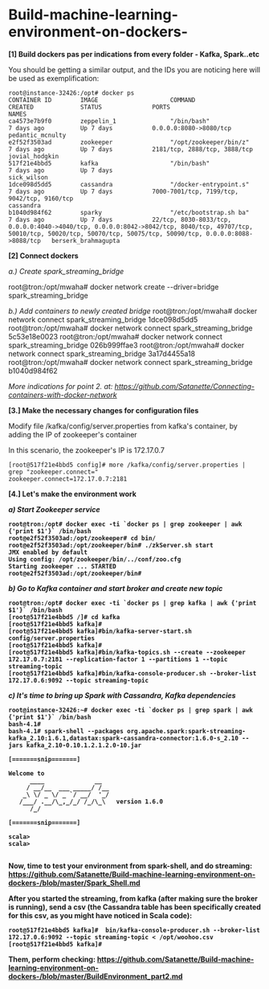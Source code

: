 # Build-machine-learning-environment-on-dockers-

<b> [1] Build dockers pas per indications from every folder - Kafka, Spark..etc</b>

You should be getting a similar output, and the IDs you are noticing here will be used as exemplification:

```
root@instance-32426:/opt# docker ps
CONTAINER ID        IMAGE                    COMMAND                  CREATED             STATUS              PORTS                                                                                                                                                                       NAMES
ca4573e7b9f0        zeppelin_1               "/bin/bash"              7 days ago          Up 7 days           0.0.0.0:8080->8080/tcp                                                                                                                                                      pedantic_mcnulty
e2f52f3503ad        zookeeper                "/opt/zookeeper/bin/z"   7 days ago          Up 7 days           2181/tcp, 2888/tcp, 3888/tcp                                                                                                                                                jovial_hodgkin
517f21e4bbd5        kafka                    "/bin/bash"              7 days ago          Up 7 days                                                                                                                                                                                       sick_wilson
1dce098d5dd5        cassandra                "/docker-entrypoint.s"   7 days ago          Up 7 days           7000-7001/tcp, 7199/tcp, 9042/tcp, 9160/tcp                                                                                                                                 cassandra
b1040d984f62        sparky                   "/etc/bootstrap.sh ba"   7 days ago          Up 7 days           22/tcp, 8030-8033/tcp, 0.0.0.0:4040->4040/tcp, 0.0.0.0:8042->8042/tcp, 8040/tcp, 49707/tcp, 50010/tcp, 50020/tcp, 50070/tcp, 50075/tcp, 50090/tcp, 0.0.0.0:8088->8088/tcp   berserk_brahmagupta
```


<b> [2] Connect dockers </b>

<i> a.) Create spark_streaming_bridge </i>

root@tron:/opt/mwaha# docker network create --driver=bridge spark_streaming_bridge

<i> b.) Add containers to newly created bridge </i>
root@tron:/opt/mwaha# docker network connect spark_streaming_bridge 1dce098d5dd5
root@tron:/opt/mwaha# docker network connect spark_streaming_bridge 5c53e18e0023
root@tron:/opt/mwaha# docker network connect spark_streaming_bridge 026b999ffae3
root@tron:/opt/mwaha# docker network connect spark_streaming_bridge 3a17d4455a18
root@tron:/opt/mwaha# docker network connect spark_streaming_bridge b1040d984f62

<i> More indications for point 2. at: https://github.com/Satanette/Connecting-containers-with-docker-network </i> 

<b> [3.] Make the necessary changes for configuration files </b>


Modify file /kafka/config/server.properties from  kafka's container, by adding the IP of zookeeper's container

In this scenario, the zookeeper's IP is 172.17.0.7
```
[root@517f21e4bbd5 config]# more /kafka/config/server.properties | grep "zookeeper.connect="
zookeeper.connect=172.17.0.7:2181

```
<b> [4.]  Let's make the environment work  <b>

<i> a) Start Zookeeper service </i>

```
root@tron:/opt# docker exec -ti `docker ps | grep zookeeper | awk {'print $1'}` /bin/bash
root@e2f52f3503ad:/opt/zookeeper# cd bin/
root@e2f52f3503ad:/opt/zookeeper/bin# ./zkServer.sh start
JMX enabled by default
Using config: /opt/zookeeper/bin/../conf/zoo.cfg
Starting zookeeper ... STARTED
root@e2f52f3503ad:/opt/zookeeper/bin#
```

<i> b) Go to Kafka container and start broker and create new topic </i>
```
root@tron:/opt# docker exec -ti `docker ps | grep kafka | awk {'print $1'}` /bin/bash
[root@517f21e4bbd5 /]# cd kafka
[root@517f21e4bbd5 kafka]#
[root@517f21e4bbd5 kafka]#bin/kafka-server-start.sh config/server.properties
[root@517f21e4bbd5 kafka]#
[root@517f21e4bbd5 kafka]#bin/kafka-topics.sh --create --zookeeper 172.17.0.7:2181 --replication-factor 1 --partitions 1 --topic streaming-topic
[root@517f21e4bbd5 kafka]#bin/kafka-console-producer.sh --broker-list 172.17.0.6:9092 --topic streaming-topic

```

<i> c) It's time to bring up Spark with Cassandra, Kafka dependencies </i>
```
root@instance-32426:~# docker exec -ti `docker ps | grep spark | awk {'print $1'}` /bin/bash
bash-4.1#
bash-4.1# spark-shell --packages org.apache.spark:spark-streaming-kafka_2.10:1.6.1,datastax:spark-cassandra-connector:1.6.0-s_2.10 --jars kafka_2.10-0.10.1.2.1.2.0-10.jar

[=======snip=======]

Welcome to
      ____              __
     / __/__  ___ _____/ /__
    _\ \/ _ \/ _ `/ __/  '_/
   /___/ .__/\_,_/_/ /_/\_\   version 1.6.0
      /_/

[=======snip=======]

scala>
scala>


```

Now, time to test your environment from spark-shell, and do streaming: https://github.com/Satanette/Build-machine-learning-environment-on-dockers-/blob/master/Spark_Shell.md


After you started the streaming, from kafka (after making sure the broker is running), send a csv (the Cassandra table has been specifically created for this csv, as you might have noticed in Scala code):

```
root@517f21e4bbd5 kafka]#  bin/kafka-console-producer.sh --broker-list 172.17.0.6:9092 --topic streaming-topic < /opt/woohoo.csv
[root@517f21e4bbd5 kafka]#

```

Them, perform checking: https://github.com/Satanette/Build-machine-learning-environment-on-dockers-/blob/master/BuildEnvironment_part2.md


